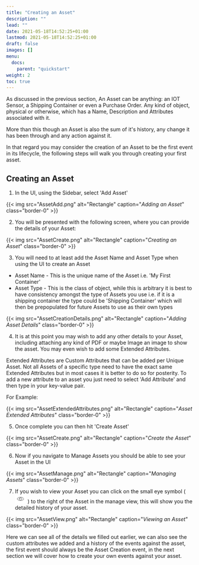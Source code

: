 ```yaml
---
title: "Creating an Asset"
description: ""
lead: ""
date: 2021-05-18T14:52:25+01:00
lastmod: 2021-05-18T14:52:25+01:00
draft: false
images: []
menu:
  docs:
    parent: "quickstart"
weight: 2
toc: true
---
```


As discussed in the previous section, An Asset can be anything: an IOT Sensor, a Shipping Container or even a Purchase Order. Any kind of object, physical or otherwise, which has a Name, Description and Attributes associated with it.

More than this though an Asset is also the sum of it's history, any change it has been through and any action against it.

In that regard you may consider the creation of an Asset to be the first event in its lifecycle, the following steps will walk you through creating your first asset.

Creating an Asset
--------------

1. In the UI, using the Sidebar, select 'Add Asset'

{{< img src="AssetAdd.png" alt="Rectangle" caption="<em>Adding an Asset</em>" class="border-0" >}}


2. You will be presented with the following screen, where you can provide the details of your Asset:

{{< img src="AssetCreate.png" alt="Rectangle" caption="<em>Creating an Asset</em>" class="border-0" >}}

3. You will need to at least add the Asset Name and Asset Type when using the UI to create an Asset

* Asset Name - This is the unique name of the Asset i.e. 'My First Container'
* Asset Type - This is the class of object, while this is arbitrary it is best to have consistency amongst the type of Assets you use i.e. if it is a shipping container the type could be 'Shipping Container' which will then be prepopulated for future Assets to use as their own types

{{< img src="AssetCreationDetails.png" alt="Rectangle" caption="<em>Adding Asset Details</em>" class="border-0" >}}

4. It is at this point you may wish to add any other details to your Asset, including attaching any kind of PDF or maybe Image an image to show the asset. You may even wish to add some Extended Attributes. 

Extended Attributes are Custom Attributes that can be added per Unique Asset. Not all Assets of a specific type need to have the exact same Extended Attributes but in most cases it is better to do so for posterity. To add a new attribute to an asset you just need to select 'Add Attribute' and then type in your key-value pair.

For Example:

{{< img src="AssetExtendedAttributes.png" alt="Rectangle" caption="<em>Asset Extended Attributes</em>" class="border-0" >}}

5. Once complete you can then hit 'Create Asset'

{{< img src="AssetCreate.png" alt="Rectangle" caption="<em>Create the Asset</em>" class="border-0" >}}

6. Now if you navigate to Manage Assets you should be able to see your Asset in the UI

{{< img src="AssetManage.png" alt="Rectangle" caption="<em>Managing Assets</em>" class="border-0" >}}

7. If you wish to view your Asset you can click on the small eye symbol ( ![](EyeSymbol.png) ) to the right of the Asset in the manage view, this will show you the detailed history of your asset.

{{< img src="AssetView.png" alt="Rectangle" caption="<em>Viewing an Asset</em>" class="border-0" >}}

Here we can see all of the details we filled out earlier, we can also see the custom attributes we added and a history of the events against the asset, the first event should always be the Asset Creation event, in the next section we will cover how to create your own events against your asset.


